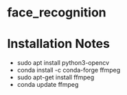 # face_recognition


# Installation Notes
- sudo apt install python3-opencv
- conda install -c conda-forge ffmpeg
- sudo apt-get install ffmpeg
- conda update ffmpeg